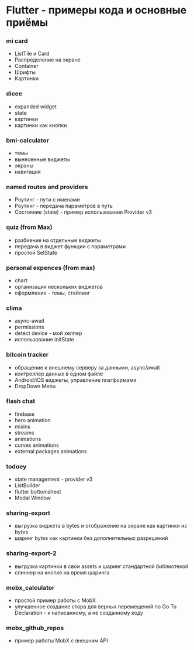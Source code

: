 # Flutter - примеры кода и основные приёмы

### mi card

* ListTile и Card
* Распределение на экране
* Container
* Шрифты
* Картинки

### dicee

* expanded widget
* state
* картинки
* картинки как кнопки

### bmi-calculator

* темы
* вынесенные виджеты
* экраны
* навигация

### named routes and providers

* Роутинг - пути с именами
* Роутинг - передача параметров в путь
* Состояние (state) - пример использования Provider v3

### quiz (from Max)

* разбиение на отдельные виджеты
* передача в виджет функции с параметрами
* простой SetState

### personal expences (from max)

* chart
* организация нескольких виджетов
* оформление - темы, стайлинг

### clima

* async-await
* permissions
* detect device - мой хелпер
* использование initState

### bitcoin tracker

* обращение к внешнему серверу за данными, async/await
* контроллер данных в одном файле
* Android/iOS виджеты, управление платформами
* DropDown Menu

### flash chat

* firebase
* hero animation
* mixins
* streams
* animations
* curves animations
* external packages animations

### todoey

* state management - provider v3
* ListBuilder
* flutter bottomsheet
* Modal Window

### sharing-export

* выгрузка виджета в bytes и отображение на экране как картинки из bytes
* шаринг bytes как картинки без дополнительных разрешений

### sharing-export-2

* выгрузка картинки в свои assets и шаринг стандартной библиотекой
* спиннер на кнопке на время шаринга

### mobx_calculator

* простой пример работы с MobX
* улучшенное создание стора для верных перемещений по Go To Declaration - к написанному, а не созданному коду

### mobx_github_repos

* пример работы MobX с внешним API